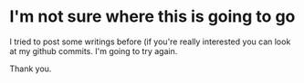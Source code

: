 # I'm not sure where this is going to go

I tried to post some writings before (if you're really interested you can look at my github commits. I'm going to try again.

Thank you.
